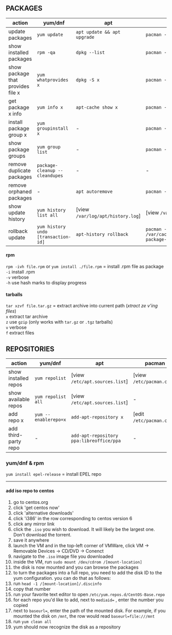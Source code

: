 ## PACKAGES

| action                               | yum/dnf                             | apt                           | pacman               |
| ------------------------------------ | ----------------------------------- | ----------------------------- | -------------------- |
| update packages                      | `yum update`                        | `apt update && apt upgrade`   | `pacman -Syu`        |
| show installed packages              | `rpm -qa`                           | `dpkg --list`                 | `pacman -Q`          |
| show package that provides file x    | `yum whatprovides x`                | `dpkg -S x`                   | `pacman -F x`        |
| get package x info                   | `yum info x`                        | `apt-cache show x`            | `pacman -Qi x`       |
| install package group x              | `yum groupinstall x`                | -                             | `pacman -S x`        |
| show package groups                  | `yum group list`                    | -                             | `pacman -Qg`         |
| remove duplicate packages            | `package-cleanup --cleandupes`      | -                             | -                    |
| remove orphaned packages             | -                                   | `apt autoremove`              | `pacman -Ru`         |
| show update history                  | `yum history list all`  | [view `/var/log/apt/history.log`] | [view `/var/log/pacman.log`] |
| rollback update|`yum history undo [transaction-id]`|`apt-history rollback`|`pacman -U /var/cache/pacman/pkg/[old-package-version]`|

#### rpm

`rpm -ivh file.rpm` or `yum install ./file.rpm` = install .rpm file as package  
`-i` install .rpm  
`-v` verbose  
`-h` use hash marks to display progress

#### tarballs

`tar xzvf file.tar.gz` = extract archive into current path (*xtract ze v'ing files*)  
`x` extract tar archive  
`z` use `gzip` (only works with `tar.gz` or `.tgz` tarballs)  
`v` verbose  
`f` extract files


## REPOSITORIES

| action                  | yum/dnf               | apt                                      | pacman                    |
| ----------------------- | --------------------- | ---------------------------------------- | ------------------------- |
| show installed repos    | `yum repolist`        | [view `/etc/apt.sources.list`]           | [view `/etc/pacman.conf`] |
| show available repos    | `yum repolist all`    | [view `/etc/apt.sources.list`]           | -                         |
| add repo x              | `yum --enablerepo=x`  | `add-apt-repository x`                   | [edit `/etc/pacman.conf`] |
| add third-party repo    | -                     | `add-apt-repository ppa:libreoffice/ppa` | -                         |

### yum/dnf & rpm

`yum install epel-release` = install EPEL repo

---
#### add iso repo to centos
1. go to centos.org
1. click 'get centos now'
1. click 'alternative downloads'
1. click 'i386' in the row corresponding to centos version 6
1. click any mirror link
1. click the `.iso` you wish to download. It will likely be the largest one. Don't download the torrent.
1. save it anywhere
1. launch the VM and in the top-left corner of VMWare, click VM -> Removable Devices -> CD/DVD -> Conenct
1. navigate to the `.iso` image file you downloaded
1. inside the VM, run `sudo mount /dev/cdrom /[mount-location]`
1. the disk is now mounted and you can browse the packages
1. to turn the packages into a full repo, you need to add the disk ID to the yum configuration. you can do that as follows:
1. run `head -1 /[mount-location]/.discinfo`
1. copy that number
1. run your favorite text editor to open `/etc/yum.repos.d/CentOS-Base.repo`
1. for each repo you'd like to add, next to `mediaid=` , enter the number you copied
1. next to `baseurl=`, enter the path of the mounted disk. For example, if you mounted the disk on `/mnt`, the row would read `baseurl=file:///mnt`
1. run `yum clean all`
1. yum should now recognize the disk as a repository
